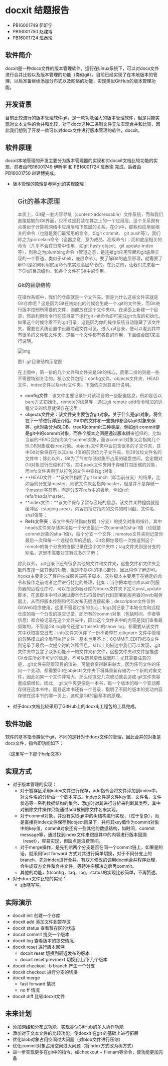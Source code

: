 # 			docxit 结题报告

- PB16001749 伊昕宇 
- PB16001750 赵建博
- PB16001724 班泰瑜



## 软件简介

​	docxit是一种docx文件的版本管理软件，运行在Linux系统下，可以对docx文件进行合并比较以及版本管理的功能（类似git），目前已经实现了在本地版本的管理，以后准备继续添加分布式以及网络的功能，实现类似GitHub的版本管理功能。



## 开发背景

​	目前比较流行的版本管理软件git，是一款功能强大的版本管理软件，但是只能实现对文本文件的合并和比较，对于docx这种二进制文件无法实现合并和比较，因此我们想到了开发一款可以对docx文件进行版本管理的软件，docxit。



## 软件原理

​	docxit本地管理的开发主要分为版本管理器的实现和对docxit文档比较功能的实现，前者由PB16001749 伊昕宇 和 PB16001724 班泰瑜 完成，后者由PB16001750 赵建博完成。

- 版本管理的原理是参照git的实现原理：

> ## Git的基本原理
>
> 本质上，Git是一套内容寻址（content-addressable）文件系统，而和我们直接接触的Git界面，只不过是封装在其之上的一个应用层。这个关系颇有点类似于计算机网络中应用层和下属层的关系。在Git中，那些和应用层相关的命令（也就是我们最常用的命令，如git commit、 git push等），我们称之为porcelain命令（瓷器之意，意为成品、高级命令）；而和底层相关的命令（几乎不会在日常中使用，如git hash-object、git update-index等），则称之为plumbing命令（管道之意，是连接git应用界面和git底层实现的一个管道，类似于shell，底层命令）。要了解Git的底层原理，就需要了解Git是如何利用底层命令来实现高层命令的。在此之前，让我们先来看一下Git的目录结构，和各个文件在Git中的作用。
>
> ### Git的目录结构
>
> 在操作系统中，我们的仓库就是一个文件夹。但是为什么这些文件夹就是Git仓库呢？这是因为Git在初始化的时候会生成一个.git的文件夹，而Git进行版本控制所需要的文件，则都放在这个文件夹中。在桌面上新建一个目录，然后利用命令行在该目录下运行git init命令即可完成git仓库的初始化。如果这个时候你看不到.git目录，这是因为你的操作系统自动隐藏了该文件夹，需要在系统设置中设置隐藏文件可见。进入.git目录，便可以看到其中有很多的文件和文件夹，这每一个文件都有各自的作用，下面结合图1来进行说明。
>
> ![img](https://images2017.cnblogs.com/blog/590093/201709/590093-20170910122805351-1396180991.png)
>
> 图1 .git目录结构示意图
>
> 在上图中，第一排的几个文件和文件夹是Git的核心，而第二排的则是一些不需要特别关注的。核心文件包括：config文件、objects文件夹、HEAD文件、index文件以及refs文件夹。下面依次对其进行说明。
>
> - **config文件**：该文件主要记录针对该项目的一些配置信息，例如是否以bare方式初始化、remote的信息等，通过git remote add命令增加的远程分支的信息就保存在这里；
> - **objects文件夹：**该文件夹主要包含git对象。关于什么是git对象，将会在下一节进行详细介绍。Git中的文件和一些操作都会以git对象来保存，git对象分为BLOB、tree和commit三种类型，例如git commit便是git中的commit对象，而各个版本之间是通过**版本树**来组织的，比如当前的HEAD会指向某个commit对象，而该commit对象又会指向几个BLOB对象或者tree对象。objects文件夹中会包含很多的子文件夹，其中Git对象保存在以其sha-1值的前两位为子文件夹、后38位位文件名的文件中；除此以外，Git为了节省存储对象所占用的磁盘空间，会定期对Git对象进行压缩和打包，其中pack文件夹用于存储打包压缩的对象，而info文件夹用于从打包的文件中查找git对象；
> - **HEAD文件：**该文件指明了git branch（即当前分支）的结果，比如当前分支是master，则该文件就会指向master，但是并不是存储一个master字符串，而是分支在refs中的表示，例如ref: refs/heads/master。
> - **index文件：**该文件保存了暂存区域的信息。该文件某种程度就是缓冲区（staging area），内容包括它指向的文件的时间戳、文件名、sha1值等；
> - **Refs文件夹**：该文件夹存储指向数据（分支）的提交对象的指针。其中heads文件夹存储本地每一个分支最近一次commit的sha-1值（也就是commit对象的sha-1值），每个分支一个文件；remotes文件夹则记录你最后一次和每一个远程仓库的通信，Git会把你最后一次推送到这个remote的每个分支的值都记录在这个文件夹中；tag文件夹则是分支的别名，这里不需要对其有过多的了解；
>
> 除此以外，.git目录下还有很多其他的文件和文件夹，这些文件和文件夹会额外支撑一些其他的功能，但是不是Git的核心部分，因此稍作了解即可。hooks主要定义了客户端或服务端钩子脚本，这些脚本主要用于在特定的命令和操作之前或者之后进行特定的处理，比如：当你把本地仓库push到服务器的远程仓库时，可以在服务器仓库的hooks文件夹下定义post_update脚本，在该脚本中可以通过脚本代码将最新的代码部署到服务器的web服务器上，从而将版本控制和代码发布无缝连接起来；description文件仅供GitWeb程序使用，这里不需要过多的关心；logs则记录了本地仓库和远程仓库的每一个分支的提交记录，即所有的commit对象（包括时间、作者等信息）都会被记录在这个文件夹中，因此这个文件夹中的内容是我们查看最频繁的，不管是Git log命令还是tortoiseGit的show log，都需要从该文件夹中获取提交日志；info文件夹保存了一份不希望在.gitignore 文件中管理的忽略模式的全局可执行文件，基本也用不上；COMMIT_EDITMSG文件则记录了最后一次提交时的注释信息。从以上的描述中我们可以发现，.git文件夹中包含了众多功能不一的文件夹和文件，这些文件夹和文件是描述Git仓库所必不可少的信息，不可以随意更改或删除；尤其需要注意的是，.git文件夹随着项目的演进，可能会变得越来越大，因为任何文件的任何一个变动，都需要Git在objects文件夹下将其重新存储为一个新的对象文件，因此如果一个文件非常大，那么你提交几次改动就会造成.git文件夹容量成倍增长。因此，.git文件夹更像是一本书，每一个版本的每一个变动都存储在这本书中，而且这本书还有一个目录，指明了不同的版本的变动内容存储在这本书的哪一页上，这就是Git的最基本的原理。

- 对于docx文档比较采用了GitHub上的docx4j工程包的工具完成。



## 软件功能

​	软件的基本指令类似于git，不同的是针对于docx文件的管理，因此合并的对象是docx文件，指令即功能如下：

​	（这里写一下那个help文本）



## 实现方式

- 对于版本管理的实现：
  - 对于暂存区采用index文件进行保存，add指令会将文件添加到index中，对文件名的分析由一个脚本完成，index文件是文件key值，文件名，文件状态等一系列数据结构的集合，添加时对其进行分析来判断其类型，其中对删除文件操作只能通过add被删除文件名来实现。
  - 对于commit对象，并没有采取git中的树结构进行实现，（过于复杂），而是直接将index文件保存到object目录下，并将其key值作为commit对象中的key值，commit对象还有一些其他的数据结构，如时间，commit message等，通过找到index文件来跟据其中的内容进行版本回溯（reset），容易实现，但缺点是浪费空间。
  - 对于merge操作，是先判断两个分支是否在同一个commit链上，如果是的话，就采用fast forward 方式对其进行简单切换，对于不同分支上的branch，先对index进行合并，有双方修改的调用docxit合并程序处理，会生成双方文件和合并文件，等待冲突解决之后再commit。
  - 其他的功能，如config，tag，log，status的实现比较简单，不再赘述。
- 对于docx文件比较的实现：
  - zjb瞎写写。



## 实际演示

- docxit init 创建一个仓库
- docxit add 添加文件到暂存区
- docxit status 查看暂存区的状态
- docxit commit 提交一个版本
- docxit log 查看版本的提交情况
- docxit reset 进行版本回溯
  -  docxit reset 切换到最近发布的版本
  - docxit reset prev/next 切换到上/下几个版本
- docxit checkout -b branch 产生一个分支
- docxit checkout 进行分支的切换
- docxit merge 
  - fast forward 情况
  - no ff 情况 
- docxit diff 比较docxit文件



## 未来计划

- 添加网络和分布式功能，实现类似GitHub的多人协作功能
- 添加对于文本文件的比较功能，使docxit 在git 的基础上进行拓展
- 优化blob对象占用空间过大问题（对blob文件进行压缩）
- 优化commit对象占用空间过大问题（将index方式改为树方式）
- 进一步实现更多在git中的指令，如checkout + filenam等命令，使功能更加完备
